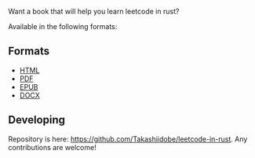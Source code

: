 Want a book that will help you learn leetcode in rust?

Available in the following formats:

## Formats

- [HTML](book.html)
- [PDF](book.pdf)
- [EPUB](book.epub)
- [DOCX](book.docx)

## Developing

Repository is here: <https://github.com/Takashiidobe/leetcode-in-rust>.
Any contributions are welcome!
